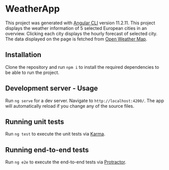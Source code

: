 # WeatherApp

This project was generated with [Angular CLI](https://github.com/angular/angular-cli) version 11.2.11. This project displays the weather
information of 5 selected European cities in an overview. Clicking each city displays the hourly forecast of selected city. The data displayed
on the page is fetched from [Open Weather Map](https://openweathermap.org/api).

## Installation

Clone the repository and run `npm i` to install the required dependencies to be able to run the project.

## Development server - Usage

Run `ng serve` for a dev server. Navigate to `http://localhost:4200/`. The app will automatically reload if you change any of the source files.

## Running unit tests

Run `ng test` to execute the unit tests via [Karma](https://karma-runner.github.io).

## Running end-to-end tests

Run `ng e2e` to execute the end-to-end tests via [Protractor](http://www.protractortest.org/).

